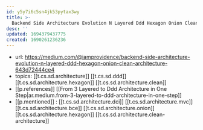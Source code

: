 ```yaml
---
id: y5y7i6c5sn4jk53pytax3wy
title: >-
  Backend Side Architecture Evolution N Layered Ddd Hexagon Onion Clean Architecture
desc: ''
updated: 1694379437775
created: 1690261236236
---
```


- url: https://medium.com/@iamprovidence/backend-side-architecture-evolution-n-layered-ddd-hexagon-onion-clean-architecture-643d72444ce4
- topics: [[t.cs.sd.architecture]] [[t.cs.sd.ddd]] [[t.cs.sd.architecture.hexagon]] [[t.cs.sd.architecture.clean]]
- [[p.references]] [[From 3 Layered to Ddd Architecture in One Step|ar.medium.from-3-layered-to-ddd-architecture-in-one-step]]
- [[p.mentioned]] : [[t.cs.sd.architecture.dci]] [[t.cs.sd.architecture.mvc]] [[t.cs.sd.architecture.bce]] [[t.cs.sd.architecture.onion]] [[t.cs.sd.architecture.hexagon]] [[t.cs.sd.architecture.clean-architecture]]